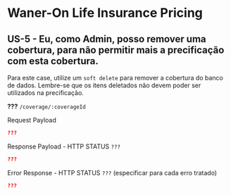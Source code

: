 # Waner-On Life Insurance Pricing

## US-5 - Eu, como Admin, posso remover uma cobertura, para não permitir mais a precificação com esta cobertura.

Para este case, utilize um `soft delete` para remover a cobertura do banco de dados. Lembre-se que os itens deletados não devem poder ser utilizados na precificação.


**???** `/coverage/:coverageId`

Request Payload
```json
???
```

Response Payload - HTTP STATUS `???`
```json
???
```

Error Response - HTTP STATUS `???` (especificar para cada erro tratado)
```json
???
```
